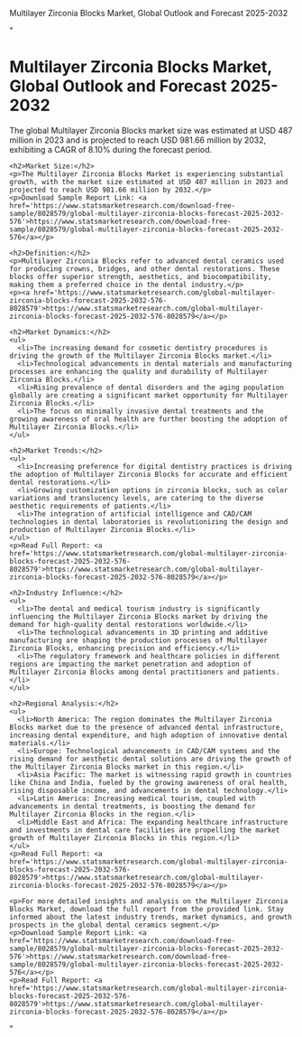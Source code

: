 Multilayer Zirconia Blocks Market, Global Outlook and Forecast 2025-2032

"<html>
  <body>
    <h1>Multilayer Zirconia Blocks Market, Global Outlook and Forecast 2025-2032</h1>
    <p>The global Multilayer Zirconia Blocks market size was estimated at USD 487 million in 2023 and is projected to reach USD 981.66 million by 2032, exhibiting a CAGR of 8.10% during the forecast period.</p>

    <h2>Market Size:</h2>
    <p>The Multilayer Zirconia Blocks Market is experiencing substantial growth, with the market size estimated at USD 487 million in 2023 and projected to reach USD 981.66 million by 2032.</p>
    <p>Download Sample Report Link: <a href='https://www.statsmarketresearch.com/download-free-sample/8028579/global-multilayer-zirconia-blocks-forecast-2025-2032-576'>https://www.statsmarketresearch.com/download-free-sample/8028579/global-multilayer-zirconia-blocks-forecast-2025-2032-576</a></p>

    <h2>Definition:</h2>
    <p>Multilayer Zirconia Blocks refer to advanced dental ceramics used for producing crowns, bridges, and other dental restorations. These blocks offer superior strength, aesthetics, and biocompatibility, making them a preferred choice in the dental industry.</p>
    <p><a href='https://www.statsmarketresearch.com/global-multilayer-zirconia-blocks-forecast-2025-2032-576-8028579'>https://www.statsmarketresearch.com/global-multilayer-zirconia-blocks-forecast-2025-2032-576-8028579</a></p>

    <h2>Market Dynamics:</h2>
    <ul>
      <li>The increasing demand for cosmetic dentistry procedures is driving the growth of the Multilayer Zirconia Blocks market.</li>
      <li>Technological advancements in dental materials and manufacturing processes are enhancing the quality and durability of Multilayer Zirconia Blocks.</li>
      <li>Rising prevalence of dental disorders and the aging population globally are creating a significant market opportunity for Multilayer Zirconia Blocks.</li>
      <li>The focus on minimally invasive dental treatments and the growing awareness of oral health are further boosting the adoption of Multilayer Zirconia Blocks.</li>
    </ul>

    <h2>Market Trends:</h2>
    <ul>
      <li>Increasing preference for digital dentistry practices is driving the adoption of Multilayer Zirconia Blocks for accurate and efficient dental restorations.</li>
      <li>Growing customization options in zirconia blocks, such as color variations and translucency levels, are catering to the diverse aesthetic requirements of patients.</li>
      <li>The integration of artificial intelligence and CAD/CAM technologies in dental laboratories is revolutionizing the design and production of Multilayer Zirconia Blocks.</li>
    </ul>
    <p>Read Full Report: <a href='https://www.statsmarketresearch.com/global-multilayer-zirconia-blocks-forecast-2025-2032-576-8028579'>https://www.statsmarketresearch.com/global-multilayer-zirconia-blocks-forecast-2025-2032-576-8028579</a></p>

    <h2>Industry Influence:</h2>
    <ul>
      <li>The dental and medical tourism industry is significantly influencing the Multilayer Zirconia Blocks market by driving the demand for high-quality dental restorations worldwide.</li>
      <li>The technological advancements in 3D printing and additive manufacturing are shaping the production processes of Multilayer Zirconia Blocks, enhancing precision and efficiency.</li>
      <li>The regulatory framework and healthcare policies in different regions are impacting the market penetration and adoption of Multilayer Zirconia Blocks among dental practitioners and patients.</li>
    </ul>

    <h2>Regional Analysis:</h2>
    <ul>
      <li>North America: The region dominates the Multilayer Zirconia Blocks market due to the presence of advanced dental infrastructure, increasing dental expenditure, and high adoption of innovative dental materials.</li>
      <li>Europe: Technological advancements in CAD/CAM systems and the rising demand for aesthetic dental solutions are driving the growth of the Multilayer Zirconia Blocks market in this region.</li>
      <li>Asia Pacific: The market is witnessing rapid growth in countries like China and India, fueled by the growing awareness of oral health, rising disposable income, and advancements in dental technology.</li>
      <li>Latin America: Increasing medical tourism, coupled with advancements in dental treatments, is boosting the demand for Multilayer Zirconia Blocks in the region.</li>
      <li>Middle East and Africa: The expanding healthcare infrastructure and investments in dental care facilities are propelling the market growth of Multilayer Zirconia Blocks in this region.</li>
    </ul>
    <p>Read Full Report: <a href='https://www.statsmarketresearch.com/global-multilayer-zirconia-blocks-forecast-2025-2032-576-8028579'>https://www.statsmarketresearch.com/global-multilayer-zirconia-blocks-forecast-2025-2032-576-8028579</a></p>

    <p>For more detailed insights and analysis on the Multilayer Zirconia Blocks Market, download the full report from the provided link. Stay informed about the latest industry trends, market dynamics, and growth prospects in the global dental ceramics segment.</p>
    <p>Download Sample Report Link: <a href='https://www.statsmarketresearch.com/download-free-sample/8028579/global-multilayer-zirconia-blocks-forecast-2025-2032-576'>https://www.statsmarketresearch.com/download-free-sample/8028579/global-multilayer-zirconia-blocks-forecast-2025-2032-576</a></p>
    <p>Read Full Report: <a href='https://www.statsmarketresearch.com/global-multilayer-zirconia-blocks-forecast-2025-2032-576-8028579'>https://www.statsmarketresearch.com/global-multilayer-zirconia-blocks-forecast-2025-2032-576-8028579</a></p>
  </body>
</html>"
